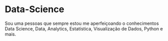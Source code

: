 # Data-Science


Sou uma pessoas que sempre estou me aperfeiçoando o conhecimentos Data Science, Data, Analytics, Estatística, Visualização de Dados, Python e mais.
